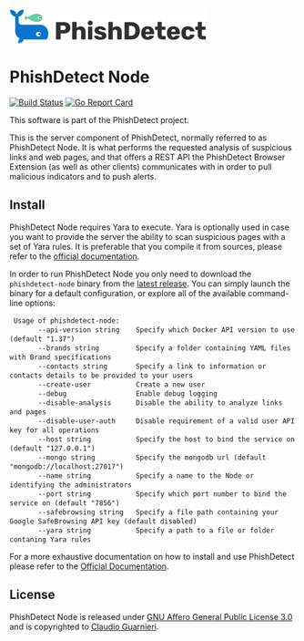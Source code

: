 ![](https://raw.githubusercontent.com/phishdetect/assets/main/logos/phishdetect_small.png)

# PhishDetect Node

[![Build Status](https://api.travis-ci.org/phishdetect/phishdetect-node.png?branch=master)](https://travis-ci.org/phishdetect/phishdetect-node)
[![Go Report Card][goreportcard-badge]][goreportcard]

This software is part of the PhishDetect project.

This is the server component of PhishDetect, normally referred to as PhishDetect Node. It is what performs the requested analysis of suspicious links and web pages, and that offers a REST API the PhishDetect Browser Extension (as well as other clients) communicates with in order to pull malicious indicators and to push alerts.

## Install

PhishDetect Node requires Yara to execute. Yara is optionally used in case you want to provide the server the ability to scan suspicious pages with a set of Yara rules. It is preferable that you compile it from sources, please refer to the [official documentation](https://yara.readthedocs.io/en/stable/).

In order to run PhishDetect Node you only need to download the `phishdetect-node` binary from the [latest release](https://github.com/phishdetect/phishdetect-node/releases/latest). You can simply launch the binary for a default configuration, or explore all of the available command-line options:

     Usage of phishdetect-node:
           --api-version string    Specify which Docker API version to use (default "1.37")
           --brands string         Specify a folder containing YAML files with Brand specifications
           --contacts string       Specify a link to information or contacts details to be provided to your users
           --create-user           Create a new user
           --debug                 Enable debug logging
           --disable-analysis      Disable the ability to analyze links and pages
           --disable-user-auth     Disable requirement of a valid user API key for all operations
           --host string           Specify the host to bind the service on (default "127.0.0.1")
           --mongo string          Specify the mongodb url (default "mongodb://localhost:27017")
           --name string           Specify a name to the Node or identifying the administrators
           --port string           Specify which port number to bind the service on (default "7856")
           --safebrowsing string   Specify a file path containing your Google SafeBrowsing API key (default disabled)
           --yara string           Specify a path to a file or folder contaning Yara rules

For a more exhaustive documentation on how to install and use PhishDetect please refer to the [Official Documentation](https://docs.phishdetect.io).

## License

PhishDetect Node is released under [GNU Affero General Public License 3.0](LICENSE) and is copyrighted to [Claudio Guarnieri](https://nex.sx).

[goreportcard]: https://goreportcard.com/report/github.com/phishdetect/phishdetect-node
[goreportcard-badge]: https://goreportcard.com/badge/github.com/phishdetect/phishdetect-node
